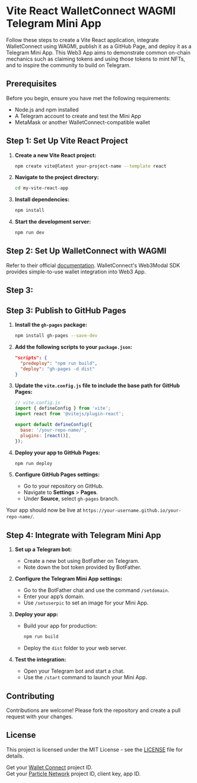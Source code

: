 # Vite React WalletConnect WAGMI Telegram Mini App

Follow these steps to create a Vite React application, integrate WalletConnect using WAGMI, publish it as a GitHub Page, and deploy it as a Telegram Mini App. This Web3 App aims to demonstrate common on-chain mechanics such as claiming tokens and using those tokens to mint NFTs, and to inspire the community to build on Telegram. 

## Prerequisites

Before you begin, ensure you have met the following requirements:

- Node.js and npm installed
- A Telegram account to create and test the Mini App
- MetaMask or another WalletConnect-compatible wallet

## Step 1: Set Up Vite React Project

1. **Create a new Vite React project:**

    ```sh
    npm create vite@latest your-project-name --template react
    ```

2. **Navigate to the project directory:**

    ```sh
    cd my-vite-react-app
    ```

3. **Install dependencies:**

    ```sh
    npm install
    ```

4. **Start the development server:**

    ```sh
    npm run dev
    ```

## Step 2: Set Up WalletConnect with WAGMI

Refer to their official [documentation](https://docs.walletconnect.com/web3modal/react/about?platform=wagmi). WalletConnect's Web3Modal SDK provides simple-to-use wallet integration into Web3 App. 

## Step 3: 



## Step 3: Publish to GitHub Pages

1. **Install the `gh-pages` package:**

    ```sh
    npm install gh-pages --save-dev
    ```

2. **Add the following scripts to your `package.json`:**

    ```json
    "scripts": {
      "predeploy": "npm run build",
      "deploy": "gh-pages -d dist"
    }
    ```

3. **Update the `vite.config.js` file to include the base path for GitHub Pages:**

    ```js
    // vite.config.js
    import { defineConfig } from 'vite';
    import react from '@vitejs/plugin-react';

    export default defineConfig({
      base: '/your-repo-name/',
      plugins: [react()],
    });
    ```

4. **Deploy your app to GitHub Pages:**

    ```sh
    npm run deploy
    ```

5. **Configure GitHub Pages settings:**

    - Go to your repository on GitHub.
    - Navigate to **Settings** > **Pages**.
    - Under **Source**, select `gh-pages` branch.

Your app should now be live at `https://your-username.github.io/your-repo-name/`.

## Step 4: Integrate with Telegram Mini App

1. **Set up a Telegram bot:**

    - Create a new bot using BotFather on Telegram.
    - Note down the bot token provided by BotFather.

2. **Configure the Telegram Mini App settings:**

    - Go to the BotFather chat and use the command `/setdomain`.
    - Enter your app’s domain.
    - Use `/setuserpic` to set an image for your Mini App.

3. **Deploy your app:**

    - Build your app for production:

        ```sh
        npm run build
        ```

    - Deploy the `dist` folder to your web server.

4. **Test the integration:**

    - Open your Telegram bot and start a chat.
    - Use the `/start` command to launch your Mini App.

## Contributing

Contributions are welcome! Please fork the repository and create a pull request with your changes.

## License

This project is licensed under the MIT License - see the [LICENSE](LICENSE) file for details.


  Get your [Wallet Connect](https://docs.walletconnect.com/web3modal/about) project ID. <br>
  Get your [Particle Network](https://dashboard.particle.network/#/) project ID, client key, app ID.

